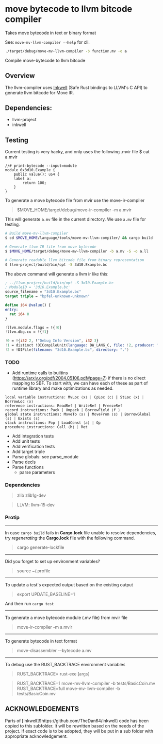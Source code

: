 # move bytecode to llvm bitcode compiler
Takes move bytecode in text or binary format

See: `move-mv-llvm-compiler --help` for cli.

```sh
./target/debug/move-mv-llvm-compiler -b function.mv -o a
```

Compile move-bytecode to llvm bitcode

## Overview
The llvm-compiler uses [Inkwell](https://github.com/TheDan64/inkwell) (Safe Rust bindings to LLVM's C API) to generate llvm bitcode for Move IR.


## Dependencies:
- llvm-project
- inkwell

## Testing

Current testing is very hacky, and only uses the following .mvir file
$ cat a.mvir
```move
//# print-bytecode --input=module
module 0x3d10.Example {
    public value(): u64 {
    label a:
        return 100;
    }
}
```

To generate a move bytecode file from mvir use the move-ir-compiler
> $MOVE_HOME/target/debug/move-ir-compiler -m a.mvir

This will generate `a.mv` file in the current directory. We use `a.mv` file for testing.

```sh
# Build move-mv-llvm-compiler
$ cd $MOVE_HOME/language/tools/move-mv-llvm-compiler/ && cargo build

# Generate llvm IR file from move bytecode
$ $MOVE_HOME/target/debug/move-mv-llvm-compiler -b a.mv -S -o a.ll

# Generate readable llvm bitcode file from binary representation
$ llvm-project/build/bin/opt -S 3d10.Example.bc
```

The above command will generate a llvm ir like this:

```llvm
; ../llvm-project/build/bin/opt -S 3d10.Example.bc
; ModuleID = '3d10.Example.bc'
source_filename = "3d10.Example.bc"
target triple = "bpfel-unknown-unknown"

define i64 @value() {
entry:
  ret i64 0
}

!llvm.module.flags = !{!0}
!llvm.dbg.cu = !{!1}

!0 = !{i32 2, !"Debug Info Version", i32 3}
!1 = distinct !DICompileUnit(language: DW_LANG_C, file: !2, producer: "Move", isOptimized: false, runtimeVersion: 0, emissionKind: FullDebug, splitDebugInlining: false)
!2 = !DIFile(filename: "3d10.Example.bc", directory: ".")
```

### TODO

- Add runtime calls to builtins (https://arxiv.org/pdf/2004.05106.pdf#page=7) if there is no direct mapping to SBF. To start with, we can have each of these as part of runtime library and make optimizations as needed.

```
local variable instructions: MvLoc ⟨x⟩ | CpLoc ⟨c⟩ | StLoc ⟨x⟩ | BorrowLoc ⟨x⟩
reference instructions: ReadRef | WriteRef | FreezeRef
record instructions: Pack | Unpack | BorrowField ⟨f ⟩
global state instructions: MoveTo ⟨s⟩ | MoveFrom ⟨s⟩ | BorrowGlobal ⟨s⟩ | Exists ⟨s⟩
stack instructions: Pop | LoadConst ⟨a⟩ | Op
procedure instructions: Call ⟨h⟩ | Ret
```

- Add integration tests
- Add unit tests
- Add verification tests
- Add target triple
- Parse globals: see parse_module
- Parse decls
- Parse functions
    - parse parameters


### Dependencies

> zlib zlib1g-dev

> LLVM: llvm-15-dev

### Protip

----
In case `cargo build` fails in **Cargo.lock** file unable to resolve dependencies, try *regenerating* the **Cargo.lock** file with the following command.

> cargo generate-lockfile

----
Did you forget to set up environment variables?

> source ~/.profile

----
To update a test's expected output based on the existing output

> export UPDATE_BASELINE=1

And then run `cargo test`

----
To generate a move bytecode module (.mv file) from mvir file

> move-ir-compiler -m a.mvir

----
To generate bytecode in text format
> move-disassembler --bytecode a.mv


----
To debug use the RUST_BACKTRACE environment variables
> RUST_BACKTRACE=<value> rust-exe [args]

> RUST_BACKTRACE=1 move-mv-llvm-compiler -b tests/BasicCoin.mv
> RUST_BACKTRACE=full move-mv-llvm-compiler -b tests/BasicCoin.mv

## ACKNOWLEDGEMENTS
Parts of [inkwell]9https://github.com/TheDan64/inkwell) code has been copied to this subfolder.
It will be rewritten based on the needs of the project. If exact code is to be adopted, they will be
put in a sub folder with appropriate acknowledgement.

